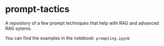 # prompt-tactics
A repository of a few prompt techniques that help with RAG and advanced RAG sytems.

You can find the examples in the notebook: `prompting.ipynb`
